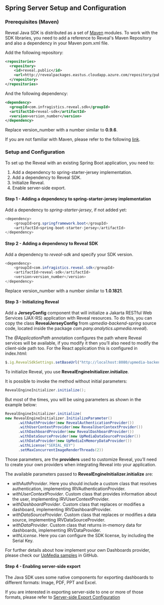 ## Spring Server Setup and Configuration

<a name='maven-dependency'></a>

### Prerequisites (Maven)

Reveal Java SDK is distributed as a set of [Maven](https://maven.apache.org/what-is-maven.html) modules. To work with the SDK libraries, you need to add a reference to Reveal's Maven Repository and also a dependency in your Maven pom.xml file.

Add the following repository:

```xml
<repositories>
  <repository>
    <id>reveal.public</id>
    <url>http://revealpackages.eastus.cloudapp.azure.com/repository/public</url>
  </repository>	
</repositories>
```

And the following dependency:

```xml
<dependency>
  <groupId>com.infragistics.reveal.sdk</groupId>
  <artifactId>reveal-sdk</artifactId>
  <version>version_number</version>
</dependency>
```

Replace version_number with a number similar to **0.9.6**.

If you are not familiar with Maven, please refer to the following [link](https://maven.apache.org/guides/getting-started/maven-in-five-minutes.html).

### Setup and Configuration

To set up the Reveal with an existing Spring Boot application, you need to:

1.  Add a dependency to spring-starter-jersey implementation.
2.  Add a dependency to Reveal SDK.
3.  Initialize Reveal.
4.  Enable server-side export.

#### Step 1 - Adding a dependency to spring-starter-jersey implementation

Add a dependency to *spring-starter-jersey*, if not added yet:

``` java
<dependency>
    <groupId>org.springframework.boot</groupId>
    <artifactId>spring-boot-starter-jersey</artifactId>
</dependency>
```

#### Step 2 - Adding a dependency to Reveal SDK

Add a dependency to *reveal-sdk* and specify your SDK version.

``` java
<dependency>
    <groupId>com.infragistics.reveal.sdk</groupId>
    <artifactId>reveal-sdk</artifactId>
    <version>version_number</version>
</dependency>
```

Replace version_number with a number similar to **1.0.1821**.

#### Step 3 - Initializing Reveal

Add a **JerseyConfig** component that will initialize a Jakarta RESTful Web Services (JAX-RS) application with Reveal resources.
To do this, you can copy the class **RevealJerseyConfig** from *upmedia-backend-spring* source code, located inside the package *com.pany.analytics.upmedia.reveal*).

The *@ApplicationPath* annotation configures the path where Reveal services will be available, if you modify it then you’ll also need to modify the client-side path too. For the React application this is configured in index.html:

``` js
$.ig.RevealSdkSettings.setBaseUrl("http://localhost:8080/upmedia-backend/reveal-api/");
```

To initialize Reveal, you use **RevealEngineInitializer.initialize**.

It is possible to invoke the method without initial parameters:

``` java
RevealEngineInitializer.initialize();
```
But most of the times, you will be using parameters as shown in the example below:

``` java
RevealEngineInitializer.initialize(
new RevealEngineInitializer.InitializeParameter()
      .withAuthProvider(new RevealAuthenticationProvider())
      .withUserContextProvider(new RevealUserContextProvider())
      .withDashboardProvider(new RevealDashboardProvider())
      .withDataSourceProvider(new UpMediaDataSourceProvider())
      .withDataProvider(new UpMediaInMemoryDataProvider())
      .withLicense("SERIAL_KEY")
      .setMaxConcurrentImageRenderThreads(2))
```

Those parameters, are the **providers** used to customize Reveal, you’ll need to create your own providers when integrating Reveal into your application.

The available parameters passed to **RevealEngineInitializer.initialize** are:
- *withAuthProvider*. Here you should include a custom class that resolves authentication, implementing IRVAuthenticationProvider.
- *withUserContextProvider*. Custom class that provides information about the user, implementing IRVUserContextProvider.
- *withDashboardProvider*. Custom class that replaces or modifies a dashboard, implementing IRVDashboardProvider.
- *withDataSourceProvider*. Custom class that replaces or modifies a data source, implementing IRVDataSourceProvider.
- *withDataProvider*. Custom class that returns in-memory data for dashboards, implementing IRVDataProvider.
- *withLicense*. Here you can configure the SDK license, by including the Serial Key.

For further details about how implement your own Dashboards provider, please check our [UpMedia samples](https://github.com/RevealBi/sdk-samples-java) in GitHub.

#### Step 4 - Enabling server-side export

The Java SDK uses some native components for exporting dashboards to different formats: Image, PDF, PPT and Excel.

If you are interested in exporting server-side to one or more of those formats, please refer to [Server-side Export Configuration](export-server-side.md)